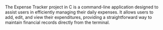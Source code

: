 The Expense Tracker project in C is a command-line application designed to assist users in efficiently managing their daily expenses. It allows users to add, edit, and view their expenditures, providing a straightforward way to maintain financial records directly from the terminal.
